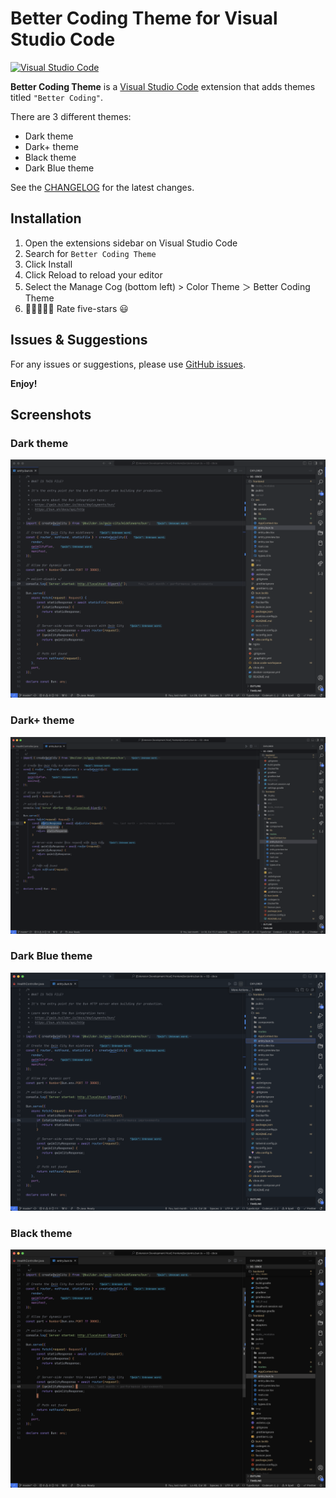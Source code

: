 # Better Coding Theme for Visual Studio Code

[![Visual Studio Code](https://img.shields.io/badge/Visual%20Studio%20Code-1.87.0-blue)](https://marketplace.visualstudio.com/items?itemName=nicovy.better-coding-theme)

**Better Coding Theme** is a [Visual Studio Code](https://code.visualstudio.com/) extension that adds themes titled `"Better Coding"`.

There are 3 different themes:

-  Dark theme
-  Dark+ theme
-  Black theme
-  Dark Blue theme

See the [CHANGELOG](https://github.com/nicovy/vscode-theme/blob/main/CHANGELOG.md) for the latest changes.

## Installation

1. Open the extensions sidebar on Visual Studio Code
1. Search for `Better Coding Theme`
1. Click Install
1. Click Reload to reload your editor
1. Select the Manage Cog (bottom left) > Color Theme ＞ Better Coding Theme
1. 🌟🌟🌟🌟🌟 Rate five-stars 😃

## Issues & Suggestions

For any issues or suggestions, please use [GitHub issues](https://github.com/nicovy/vscode-theme/issues).

**Enjoy!**

## Screenshots

### Dark theme

![image](https://github.com/nicovy/vscode-theme/blob/main/images/screenshot.png?raw=true)

### Dark+ theme

![image](https://github.com/nicovy/vscode-theme/blob/main/images/screenshot-dark+.png?raw=true)

### Dark Blue theme

![image](https://github.com/nicovy/vscode-theme/blob/main/images/screenshot-blue.png?raw=true)

### Black theme

![image](https://github.com/nicovy/vscode-theme/blob/main/images/screenshot-darker.png?raw=true)
